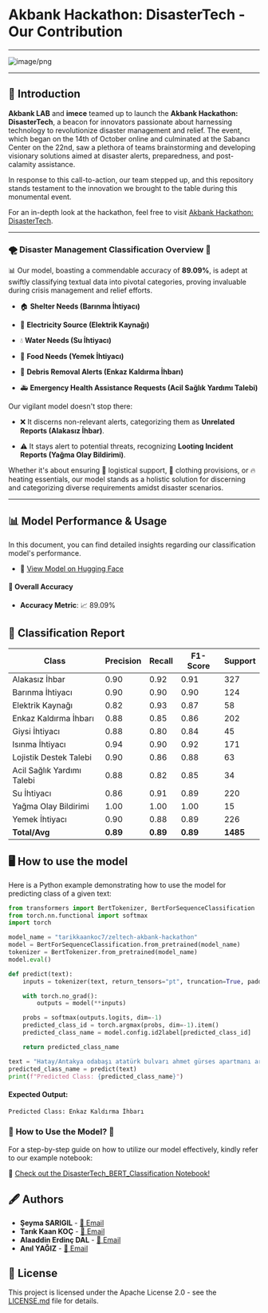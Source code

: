 
# Akbank Hackathon: DisasterTech - Our Contribution

--- 

![image/png](https://cdn-uploads.huggingface.co/production/uploads/62bdd8065f304e8ea762287f/raHCZDUuHPckwwrKDRz-A.png)

--- 

## 🎯 Introduction

**Akbank LAB** and **imece** teamed up to launch the **Akbank Hackathon: DisasterTech**, a beacon for innovators passionate about harnessing technology to revolutionize disaster management and relief. The event, which began on the 14th of October online and culminated at the Sabancı Center on the 22nd, saw a plethora of teams brainstorming and developing visionary solutions aimed at disaster alerts, preparedness, and post-calamity assistance.

In response to this call-to-action, our team stepped up, and this repository stands testament to the innovation we brought to the table during this monumental event.

For an in-depth look at the hackathon, feel free to visit [Akbank Hackathon: DisasterTech](https://www.akbanklab.com/tr/akbank-hackathon-disastertech#section-4).

---

### 🌪️ **Disaster Management Classification Overview** 🚨


📊 Our model, boasting a commendable accuracy of **89.09%**, is adept at swiftly classifying textual data into pivotal categories, proving invaluable during crisis management and relief efforts. 

- 🏠 **Shelter Needs (Barınma İhtiyacı)**
  
- 🔌 **Electricity Source (Elektrik Kaynağı)**
  
- 💧 **Water Needs (Su İhtiyacı)**
  
- 🍲 **Food Needs (Yemek İhtiyacı)**

- 🚧 **Debris Removal Alerts (Enkaz Kaldırma İhbarı)**
  
- 🚑 **Emergency Health Assistance Requests (Acil Sağlık Yardımı Talebi)**

Our vigilant model doesn't stop there:

- ❌ It discerns non-relevant alerts, categorizing them as **Unrelated Reports (Alakasız İhbar)**.
  
- ⚠️ It stays alert to potential threats, recognizing **Looting Incident Reports (Yağma Olay Bildirimi)**.

Whether it's about ensuring 🚚 logistical support, 👕 clothing provisions, or 🔥 heating essentials, our model stands as a holistic solution for discerning and categorizing diverse requirements amidst disaster scenarios. 

---


## 📊 Model Performance & Usage

In this document, you can find detailed insights regarding our classification model's performance.

- 🤗 [View Model on Hugging Face](https://huggingface.co/tarikkaankoc7/zeltech-akbank-hackathon)

#### 🎯 Overall Accuracy

- **Accuracy Metric**: 📈 89.09%

## 📝 Classification Report

| Class              | Precision | Recall | F1-Score | Support |
|--------------------|-----------|--------|----------|---------|
| Alakasız İhbar           | 0.90      | 0.92   | 0.91     | 327     |
| Barınma İhtiyacı            | 0.90      | 0.90   | 0.90     | 124     |
| Elektrik Kaynağı   | 0.82      | 0.93   | 0.87     | 58      |
| Enkaz Kaldırma İhbarı     | 0.88      | 0.85   | 0.86     | 202     |
| Giysi İhtiyacı              | 0.88      | 0.80   | 0.84     | 45      |
| Isınma İhtiyacı             | 0.94      | 0.90   | 0.92     | 171     |
| Lojistik Destek Talebi           | 0.90      | 0.86   | 0.88     | 63      |
| Acil Sağlık Yardımı Talebi             | 0.88      | 0.82   | 0.85     | 34      |
| Su İhtiyacı                 | 0.86      | 0.91   | 0.89     | 220     |
| Yağma Olay Bildirimi              | 1.00      | 1.00   | 1.00     | 15      |
| Yemek İhtiyacı              | 0.90      | 0.88   | 0.89     | 226     |
| **Total/Avg**      | **0.89**  | **0.89**| **0.89** | **1485**|


## 🖥️ How to use the model

Here is a Python example demonstrating how to use the model for predicting class of a given text:

```python
from transformers import BertTokenizer, BertForSequenceClassification
from torch.nn.functional import softmax
import torch

model_name = "tarikkaankoc7/zeltech-akbank-hackathon"
model = BertForSequenceClassification.from_pretrained(model_name)
tokenizer = BertTokenizer.from_pretrained(model_name)
model.eval()

def predict(text):
    inputs = tokenizer(text, return_tensors="pt", truncation=True, padding=True, max_length=512)

    with torch.no_grad():
        outputs = model(**inputs)

    probs = softmax(outputs.logits, dim=-1)
    predicted_class_id = torch.argmax(probs, dim=-1).item()
    predicted_class_name = model.config.id2label[predicted_class_id]

    return predicted_class_name

text = "Hatay/Antakya odabaşı atatürk bulvarı ahmet gürses apartmanı arkadasım ilayda kürkçü enkaz altında paylaşır mısınız"
predicted_class_name = predict(text)
print(f"Predicted Class: {predicted_class_name}")
```

#### Expected Output:

```bash
Predicted Class: Enkaz Kaldırma İhbarı
```

### 📘 **How to Use the Model?** 🚀

For a step-by-step guide on how to utilize our model effectively, kindly refer to our example notebook:

🔗 [Check out the DisasterTech_BERT_Classification Notebook!](https://github.com/Zeltech-Akbank/DisasterTech_BERT_Classification/blob/main/DisasterTech_BERT_Classification.ipynb)


## 🖋️ Authors

- **Şeyma SARIGIL** - [📧 Email](mailto:seymasargil@gmail.com)
- **Tarık Kaan KOÇ** - [📧 Email](mailto:tarikkaan1koc@gmail.com)
- **Alaaddin Erdinç DAL** - [📧 Email](mailto:aerdincdal@icloud.com)
- **Anıl YAĞIZ** - [📧 Email](mailto:anill.yagiz@gmail.com)

## 📜 License

This project is licensed under the Apache License 2.0 - see the [LICENSE.md](LICENSE.md) file for details.

